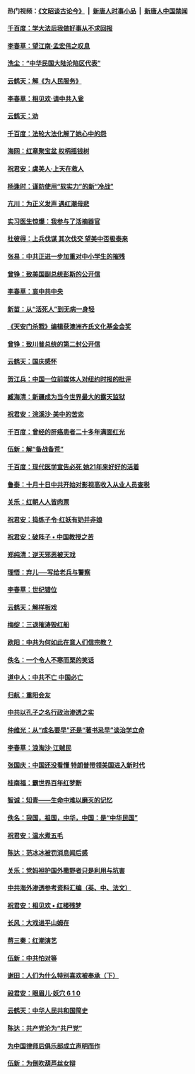 #### 热门视频：[《文昭谈古论今》](https://github.com/gfw-breaker/wenzhao/blob/master/README.md?t=10160934) &nbsp;|&nbsp; [新唐人时事小品](https://github.com/gfw-breaker/ntdtv-comedy/blob/master/README.md?t=10160934) &nbsp;|&nbsp; [新唐人中国禁闻](https://github.com/gfw-breaker/ntdtv-news/blob/master/README.md?t=10160934)

#### [千百度：学大法后我做好事从不求回报](../pages/nsc993/n10786688.md?t=10160934) 

#### [李春草：望江南‧孟宏伟之叹息](../pages/nsc993/n10786183.md?t=10160934) 

#### [洗尘：“中华民国大陆沦陷区代表”](../pages/nsc993/n10786166.md?t=10160934) 

#### [云鹤天：解《为人民服务》](../pages/nsc993/n10786176.md?t=10160934) 

#### [李春草：相见欢‧请中共入瓮](../pages/nsc993/n10785067.md?t=10160934) 

#### [云鹤天：劝](../pages/nsc993/n10785051.md?t=10160934) 

#### [千百度：法轮大法化解了她心中的怨](../pages/nsc993/n10783905.md?t=10160934) 

#### [海网：红章聚宝盆 权柄摇钱树](../pages/nsc993/n10783866.md?t=10160934) 

#### [祝君安：虞美人‧上天在救人](../pages/nsc993/n10783846.md?t=10160934) 

#### [杨逢时：谨防使用“软实力”的新“冷战”](../pages/nsc993/n10783795.md?t=10160934) 

#### [亢川：为正义发声 遇红潮母悲](../pages/nsc993/n10783768.md?t=10160934) 

#### [实习医生惊爆：我参与了活摘器官](../pages/nsc993/n10782508.md?t=10160934) 

#### [杜彼得：上兵伐谋 其次伐交 望美中否极泰来](../pages/nsc993/n10782571.md?t=10160934) 

#### [张易：中共正进一步加重对中小学生的摧残](../pages/nsc993/n10781866.md?t=10160934) 

#### [曾铮：致美国副总统彭斯的公开信](../pages/nsc993/n10779942.md?t=10160934) 

#### [李春草：哀中共中央](../pages/nsc993/n10778921.md?t=10160934) 

#### [新苗：从“活死人”到无病一身轻](../pages/nsc993/n10778538.md?t=10160934) 

#### [《天安门杀戮》编辑获澳洲齐氏文化基金会奖](../pages/nsc993/n10777219.md?t=10160934) 

#### [曾铮：致川普总统的第二封公开信](../pages/nsc993/n10777329.md?t=10160934) 

#### [云鹤天：国庆感怀](../pages/nsc993/n10775823.md?t=10160934) 

#### [贺江兵：中国一位前媒体人对纽约时报的批评](../pages/nsc993/n10776626.md?t=10160934) 

#### [臧海清：新疆成为当今世界最大的露天监狱](../pages/nsc993/n10775817.md?t=10160934) 

#### [祝君安：浣溪沙‧美中的苦恋](../pages/nsc993/n10775813.md?t=10160934) 

#### [千百度：曾经的肝癌患者二十多年满面红光](../pages/nsc993/n10775728.md?t=10160934) 

#### [伍新：解“备战备荒”](../pages/nsc993/n10773928.md?t=10160934) 

#### [千百度：现代医学宣告必死 她21年来好好的活着](../pages/nsc993/n10773703.md?t=10160934) 

#### [鲁泰：十月十日中共开始对影视高收入从业人员查税](../pages/nsc993/n10773444.md?t=10160934) 

#### [关乐：红朝人人皆肉票](../pages/nsc993/n10773429.md?t=10160934) 

#### [祝君安：捣练子令‧红妖有奶并非娘](../pages/nsc993/n10773412.md?t=10160934) 

#### [祝君安：破阵子 • 中国教授之苦](../pages/nsc993/n10772347.md?t=10160934) 

#### [郑纯清：逆天邪恶被天戏](../pages/nsc993/n10772339.md?t=10160934) 

#### [理悟：弃儿──写给老兵与警察](../pages/nsc993/n10772337.md?t=10160934) 

#### [李春草：世纪错位](../pages/nsc993/n10768198.md?t=10160934) 

#### [云鹤天：解样板戏](../pages/nsc993/n10768193.md?t=10160934) 

#### [梅绽：三退摧涛毁红船](../pages/nsc993/n10768163.md?t=10160934) 

#### [欧阳：中共为何如此在意人们信宗教？](../pages/nsc993/n10768144.md?t=10160934) 

#### [佚名：一个令人不寒而栗的笑话](../pages/nsc993/n10768061.md?t=10160934) 

#### [道中人：中共不亡 中国必亡](../pages/nsc993/n10768017.md?t=10160934) 

#### [归航：重阳会友](../pages/nsc993/n10767544.md?t=10160934) 

#### [中共以孔子之名行政治渗透之实](../pages/nsc993/n10767697.md?t=10160934) 

#### [仲维光：从“成名要早”还是“著书忌早”谈治学立命](../pages/nsc993/n10767650.md?t=10160934) 

#### [李春草：浪淘沙‧江贼民](../pages/nsc993/n10767480.md?t=10160934) 

#### [张国庆：中国还没看懂 特朗普带领美国进入新时代](../pages/nsc993/n10764224.md?t=10160934) 

#### [桂南福：霸世界百年红梦断](../pages/nsc993/n10762380.md?t=10160934) 

#### [智诚：知青——生命中难以磨灭的记忆](../pages/nsc993/n10762372.md?t=10160934) 

#### [佚名：我国，祖国，中华，中国：是“中华民国”](../pages/nsc993/n10762366.md?t=10160934) 

#### [祝君安：温水煮五毛](../pages/nsc993/n10762362.md?t=10160934) 

#### [陈达：范冰冰被罚消息闻后感](../pages/nsc993/n10760142.md?t=10160934) 

#### [关乐：党妈袒护国外撒野者只是利用与坑害](../pages/nsc993/n10760019.md?t=10160934) 

#### [中共海外渗透参考资料汇编（英、中、法文）](../pages/nsc993/n10756055.md?t=10160934) 

#### [祝君安：相见欢  •  红楼残梦](../pages/nsc993/n10757542.md?t=10160934) 

#### [长风：大戏进平山姆在](../pages/nsc993/n10757155.md?t=10160934) 

#### [蒋三秦：红潮演艺](../pages/nsc993/n10756736.md?t=10160934) 

#### [伍新：中共怕对等](../pages/nsc993/n10754812.md?t=10160934) 

#### [谢田：人们为什么特别喜欢被奉承（下）](../pages/nsc993/n10755072.md?t=10160934) 

#### [祋君安：眼眉儿‧妖穴 6 1 0](../pages/nsc993/n10754802.md?t=10160934) 

#### [云鹤天：中华人民共和国简史](../pages/nsc993/n10753546.md?t=10160934) 

#### [陈达：共产党沦为“共尸党”](../pages/nsc993/n10753506.md?t=10160934) 

#### [为中国律师后俱乐部成立声明而作](../pages/nsc993/n10753359.md?t=10160934) 

#### [伍新：为倒吹葫芦丝女辩](../pages/nsc993/n10753300.md?t=10160934) 

